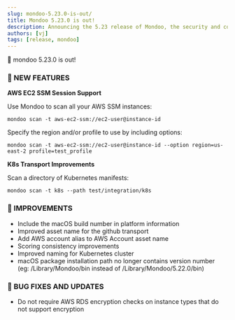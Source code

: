 ```yaml
---
slug: mondoo-5.23.0-is-out/
title: Mondoo 5.23.0 is out!
description: Announcing the 5.23 release of Mondoo, the security and compliance platform that prioritizes risks that matter most in your infrastructure.
authors: [vj]
tags: [release, mondoo]
---
```


🥳 mondoo 5.23.0 is out!

### 🎉 NEW FEATURES

**AWS EC2 SSM Session Support**

Use Mondoo to scan all your AWS SSM instances:

    mondoo scan -t aws-ec2-ssm://ec2-user@instance-id

Specify the region and/or profile to use by including options:

    mondoo scan -t aws-ec2-ssm://ec2-user@instance-id --option region=us-east-2 profile=test_profile

**K8s Transport Improvements**

Scan a directory of Kubernetes manifests:

    mondoo scan -t k8s --path test/integration/k8s

### 🧹 IMPROVEMENTS

- Include the macOS build number in platform information
- Improved asset name for the github transport
- Add AWS account alias to AWS Account asset name
- Scoring consistency improvements
- Improved naming for Kubernetes cluster
- macOS package installation path no longer contains version number (eg: /Library/Mondoo/bin instead of /Library/Mondoo/5.22.0/bin)

### 🐛 BUG FIXES AND UPDATES

- Do not require AWS RDS encryption checks on instance types that do not support encryption
